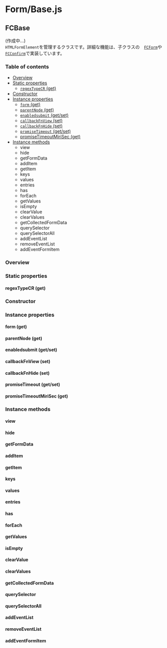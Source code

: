 # Form/Base.js

## FCBase

(作成中...)  
`HTMLFormElement`を管理するクラスです。詳細な機能は、子クラスの　[`FCForm`](fcform.md)や[`FCConfirm`](confirm.md)で実装しています。

### Table of contents

* [Overview](#Overview)
* [Static properties](#Static_properties)
	+ [`regexTypeCR` (get)](#regexTypeCR)
* [Constructor](#Constructor)
* [Instance properties](#Instance_properties)
 	+ [`form` (get)](#form)
	+  [`parentNode` (get)](#parentNode)
	+  [`enabledsubmit` (get/set)](#enabledsubmit)
	+   [`callbackFnView` (set)](#callbackFnView)
	+  [`callbackFnHide` (set)](#callbackFnHide)
	+   [`promiseTimeout` (get/set)](#promiseTimeout)
	+  [promiseTimeoutMiriSec (get)](#promiseTimeoutMiriSec)
* [Instance methods](#Instance_methods)
	+  view
	+  hide
	+  getFormData
	+  addItem
	+  getItem
	+  keys
	+  values
	+  entries
	+  has
	+  forEach
	+  getValues
	+  isEmpty
	+  clearValue
	+  clearValues
	+  getCollectedFormData
	+  querySelector
	+  querySelectorAll
	+  addEventList
	+  removeEventList
	+  addEventFormItem

### Overview<span id="Overview"></span>
  
### Static properties<span id="Static_properties"></span>
 
 #### regexTypeCR (get)<span id="regexTypeCR"></span>
 
 ### Constructor<span id="Constructor"></span>
 
 ### Instance properties<span id="Instance_properties"></span>
 
 #### form (get)<span id="form"></span>
 
 #### parentNode (get)<span id="parentNode"></span>
 
#### enabledsubmit (get/set)<span id="enabledsubmit"></span>

####  callbackFnView (set)<span id="callbackFnView"></span>

#### callbackFnHide (set)<span id="callbackFnHide"></span>

####  promiseTimeout (get/set)<span id="promiseTimeout"></span>

#### promiseTimeoutMiriSec (get)<span id="promiseTimeoutMiriSec"></span>

### Instance methods<span id="Instance_methods"></span>

#### view<span id="view"></span>

#### hide<span id="hide"></span>

#### getFormData<span id="getFormData"></span>

#### addItem<span id="addItem"></span>

#### getItem<span id="getItem"></span>

#### keys<span id="keys"></span>

#### values<span id="values"></span>

#### entries<span id="entries"></span>

#### has<span id="has"></span>

#### forEach<span id="forEach"></span>

#### getValues<span id="getValues"></span>

#### isEmpty<span id="isEmpty"></span>

#### clearValue<span id="clearValue"></span>

#### clearValues<span id="clearValues"></span>

#### getCollectedFormData<span id="getCollectedFormData"></span>

#### querySelector<span id="querySelector"></span>

#### querySelectorAll<span id="querySelectorAll"></span>

#### addEventList<span id="querySelectorAll"></span>

#### removeEventList<span id="removeEventList"></span>

#### addEventFormItem<span id="addEventFormItem"></span>
